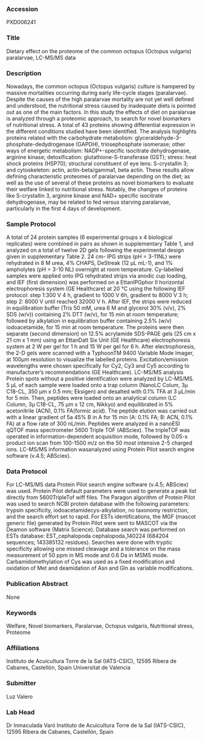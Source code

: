 ### Accession
PXD006241

### Title
Dietary effect on the proteome of the common octopus (Octopus vulgaris) paralarvae, LC-MS/MS data

### Description
Nowadays, the common octopus (Octopus vulgaris) culture is hampered by massive mortalities occurring during early life-cycle stages (paralarvae). Despite the causes of the high paralarvae mortality are not yet well defined and understood, the nutritional stress caused by inadequate diets is pointed out as one of the main factors. In this study the effects of diet on paralarvae is analyzed through a proteomic approach, to search for novel biomarkers of nutritional stress. A total of 43 proteins showing differential expression in the different conditions studied have been identified. The analysis highlights proteins related with the carbohydrate metabolism: glyceraldehyde-3-phosphate-dedydrogenase (GAPDH), triosephosphate isomerase; other ways of energetic metabolism: NADP+-specific isocitrate dehydrogenase, arginine kinase; detoxification: glutathione-S-transferase (GST); stress: heat shock proteins (HSP70); structural constituent of eye lens: S-crystallin 3; and cytoskeleton: actin, actin-beta/gamma1, beta actin. These results allow defining characteristic proteomes of paralarvae depending on the diet; as well as the use of several of these proteins as novel biomarkers to evaluate their welfare linked to nutritional stress. Notably, the changes of proteins like S-crystallin 3, arginine kinase and NAD+ specific isocitrate dehydrogenase, may be related to fed versus starving paralarvae, particularly in the first 4 days of development.

### Sample Protocol
A total of 24 protein samples (6 experimental groups x 4 biological replicates) were combined in pairs as shown in supplementary Table 1, and analyzed on a total of twelve 2D gels following the experimental design given in supplementary Table 2. 24 cm- IPG strips (pH = 3-11NL) were rehydrated in 8 M urea, 4% CHAPS, DeStreak (12 µL mL-1), and 1% ampholytes (pH = 3-10 NL) overnight at room temperature. Cy-labelled samples were applied onto IPG rehydrated strips via anodic cup loading, and IEF (first dimension) was performed on a EttanIPGphor II horizontal electrophoresis system (GE Healthcare) at 20 °C using the following IEF protocol: step 1:300 V 4 h, gradient to 1000 V 6h, gradient to 8000 V 3 h; step 2: 8000 V until reached 32000 V h.   After IEF, the strips were reduced in equilibration buffer (Tris 50 mM, urea 6 M and glycerol 30% (v/v), 2% SDS (w/v)) containing 2% DTT (w/v), for 15 min at room temperature; followed by alkylation in equilibration buffer containing 2.5% (w/v) iodoacetamide, for 15 min at room temperature. The proteins were then separate (second dimension) on 12.5% acrylamide SDS-PAGE gels (25 cm x 21 cm x 1 mm) using an EttanDalt Six Unit (GE Healthcare) electrophoresis system at 2 W per gel for 1 h and 15 W per gel for 6 h.   After electrophoresis, the 2-D gels were scanned with a TyphoonTM 9400 Variable Mode Imager, at 100µm resolution to visualize the labelled proteins. Excitation/emission wavelengths were chosen specifically for Cy2, Cy3 and Cy5 according to manufacturer’s recommendations (GE Healthcare).   LC-MS/MS analysis Protein spots without a positive identification were analyzed by LC-MS/MS. 5 µL of each sample were loaded onto a trap column (NanoLC Colum, 3µ C18-CL, 350 µm x 0.5 mm; Eksigen) and desalted with 0.1% TFA at 3 µL/min for 5 min. Then, peptides were loaded onto an analytical column (LC Column, 3µ C18-CL, 75 µm x 12 cm, Nikkyo) and equilibrated in 5% acetonitrile (ACN), 0.1% FA(formic acid). The peptide elution was carried out with a linear gradient of 5a 45% B in A for 15 min (A: 0.1% FA; B: ACN, 0.1% FA) at a flow rate of 300 nL/min. Peptides were analyzed in a nanoESI qQTOF mass spectrometer 5600 Triple TOF (ABSciex). The tripleTOF was operated in information-dependent acquisition mode, followed by 0.05-s product ion scan from 100-1500 m/z on the 50 most intensive 2-5 charged ions. LC-MS/MS information wasanalyzed using Protein Pilot search engine software (v.4.5; ABSciex).

### Data Protocol
For LC-MS/MS data Protein Pilot search engine software (v.4.5; ABSciex) was used. Protein Pilot default parameters were used to generate a peak list directly from 5600TripleTof wiff files. The Paragon algorithm of Protein Pilot was used to search NCBI protein database with the following parameters: trypsin specificity, iodoacetamidecys-alkylation, no taxonomy restriction, and the search effort set to rapid.   For ESTs identifications, the MGF (mascot generic file) generated by Protein Pilot were sent to MASCOT via the Deamon software (Matrix Science). Database search was performed on ESTs database: EST_cephalopoda cephalopoda_140224 (684204 sequences; 143385132 residues).  Searches were done with tryptic specificity allowing one missed cleavage and a tolerance on the mass measurement of 50 ppm in MS mode and 0.6 Da in MSMS mode. Carbamidomethylation of Cys was used as a fixed modification and oxidation of Met and deamidation of Asn and Gln as variable modifications.

### Publication Abstract
None

### Keywords
Welfare, Novel biomarkers, Paralarvae, Octopus vulgaris, Nutritional stress, Proteome

### Affiliations
Instituto de Acuicultura Torre de la Sal (IATS-CSIC), 12595 Ribera de Cabanes, Castellón, Spain
Universitat de Valencia

### Submitter
Luz Valero

### Lab Head
Dr Inmaculada Varó
Instituto de Acuicultura Torre de la Sal (IATS-CSIC), 12595 Ribera de Cabanes, Castellón, Spain


